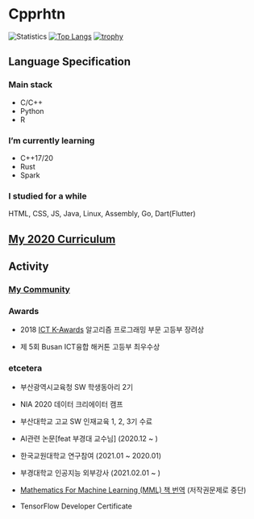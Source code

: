 # Cpprhtn

![Statistics](https://github-readme-stats.vercel.app/api?username=cpprhtn&show_icons=true)
[![Top Langs](https://github-readme-stats.vercel.app/api/top-langs/?username=cpprhtn&layout=compact&langs_count=8)](https://github.com/anuraghazra/github-readme-stats)
[![trophy](https://github-profile-trophy.vercel.app/?username=cpprhtn&theme=chalk&row=1&column=7)](https://github.com/ryo-ma/github-profile-trophy)
<!--[![Solved.ac Profile](http://mazassumnida.wtf/api/generate_badge?boj=xkzl9830)](https://solved.ac/xkzl9830)-->

## Language Specification

### Main stack

- C/C++
- Python
- R

### I’m currently learning

- C++17/20
- Rust
- Spark

### I studied for a while

HTML, CSS, JS, Java, Linux, Assembly, Go, Dart(Flutter)

## [My 2020 Curriculum](./Curriculum.md)

## Activity
### [My Community](Community.md)

### Awards
- 2018 [ICT K-Awards](http://kise.or.kr/new/s2/s2_19.php) 알고리즘 프로그래밍 부문 고등부 장려상

- 제 5회 Busan ICT융합 해커톤 고등부 최우수상



### etcetera

- 부산광역시교육청 SW 학생동아리 2기

- NIA 2020 데이터 크리에이터 캠프

- 부산대학교 고교 SW 인재교육 1, 2, 3기 수료

- AI관련 논문[feat 부경대 교수님] (2020.12 ~ )

- 한국교원대학교 연구참여 (2021.01 ~ 2020.01)

- 부경대학교 인공지능 외부강사 (2021.02.01 ~ )

- [Mathematics For Machine Learning (MML) 책 번역](https://cpprhtn.github.io/2021-04-30/mml-translation) (저작권문제로 중단)

- TensorFlow Developer Certificate

